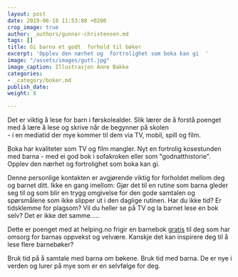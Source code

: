 ```yaml
---
layout: post
date: 2019-06-18 11:53:08 +0200
crop_image: true
author: _authors/gunnar-christensen.md
tags: []
title: Gi barna et godt  forhold til bøker
excerpt: 'Opplev den nærhet og  fortrolighet som boka kan gi  '
image: "/assets/images/gutt.jpg"
image_caption: Illustrasjon Anne Bakke
categories:
- _category/boker.md
publish_date: 
weight: 8

---
```


Det er viktig å lese for barn i førskolealder. Slik lærer de å forstå poenget med å lære å lese og skrive når de begynner på skolen   
\- i en mediatid der mye kommer til dem via TV, mobil, spill og film.

Boka har kvaliteter som TV og film mangler. Nyt en fortrolig kosestunden med barna - med ei god bok i sofakroken eller som "godnatthistorie". Opplev den nærhet og fortrolighet som boka kan gi.

Denne personlige kontakten er avgjørende viktig for forholdet mellom deg og barnet ditt. Ikke en gang imellom: Gjør det til en rutine som barna gleder seg til og som blir en trygg omgivelse for den gode samtalen og spørsmålene som ikke slipper ut i den daglige rutinen. Har du ikke tid? Er tidsklemme for plagsom? Vil du heller se på TV og la barnet lese en bok selv? Det er ikke det samme.....

Dette er poenget med at helping.no frigir en barnebok [gratis](http://www.helping.no/barneboker.htm) til deg som har omsorg for barnas oppvekst og velvære. Kanskje det kan inspirere deg til å lese flere barnebøker?

Bruk tid på å samtale med barna om bøkene. Bruk tid med barna. De er nye i verden og lurer på mye som er en selvfølge for deg.[](http://www.helping.no/gunnar.htm)
